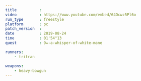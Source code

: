 ```yaml
---
title          :
video          : https://www.youtube.com/embed/64Ocwz5Pl6o
run_type       : freestyle
platform       : pc
patch_version  : 
date           : 2019-08-24
time           : 01'54"13
quest          : 9★-a-whisper-of-white-mane

runners:
    - tritran

weapons:
    - heavy-bowgun
---
```

